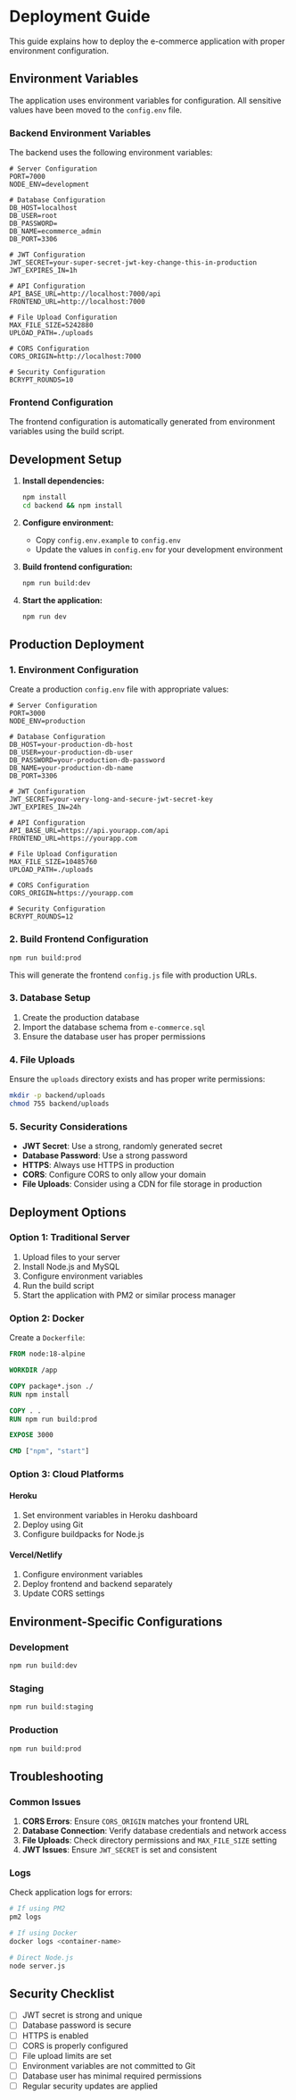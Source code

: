 # Deployment Guide

This guide explains how to deploy the e-commerce application with proper environment configuration.

## Environment Variables

The application uses environment variables for configuration. All sensitive values have been moved to the `config.env` file.

### Backend Environment Variables

The backend uses the following environment variables:

```env
# Server Configuration
PORT=7000
NODE_ENV=development

# Database Configuration
DB_HOST=localhost
DB_USER=root
DB_PASSWORD=
DB_NAME=ecommerce_admin
DB_PORT=3306

# JWT Configuration
JWT_SECRET=your-super-secret-jwt-key-change-this-in-production
JWT_EXPIRES_IN=1h

# API Configuration
API_BASE_URL=http://localhost:7000/api
FRONTEND_URL=http://localhost:7000

# File Upload Configuration
MAX_FILE_SIZE=5242880
UPLOAD_PATH=./uploads

# CORS Configuration
CORS_ORIGIN=http://localhost:7000

# Security Configuration
BCRYPT_ROUNDS=10
```

### Frontend Configuration

The frontend configuration is automatically generated from environment variables using the build script.

## Development Setup

1. **Install dependencies:**
   ```bash
   npm install
   cd backend && npm install
   ```

2. **Configure environment:**
   - Copy `config.env.example` to `config.env`
   - Update the values in `config.env` for your development environment

3. **Build frontend configuration:**
   ```bash
   npm run build:dev
   ```

4. **Start the application:**
   ```bash
   npm run dev
   ```

## Production Deployment

### 1. Environment Configuration

Create a production `config.env` file with appropriate values:

```env
# Server Configuration
PORT=3000
NODE_ENV=production

# Database Configuration
DB_HOST=your-production-db-host
DB_USER=your-production-db-user
DB_PASSWORD=your-production-db-password
DB_NAME=your-production-db-name
DB_PORT=3306

# JWT Configuration
JWT_SECRET=your-very-long-and-secure-jwt-secret-key
JWT_EXPIRES_IN=24h

# API Configuration
API_BASE_URL=https://api.yourapp.com/api
FRONTEND_URL=https://yourapp.com

# File Upload Configuration
MAX_FILE_SIZE=10485760
UPLOAD_PATH=./uploads

# CORS Configuration
CORS_ORIGIN=https://yourapp.com

# Security Configuration
BCRYPT_ROUNDS=12
```

### 2. Build Frontend Configuration

```bash
npm run build:prod
```

This will generate the frontend `config.js` file with production URLs.

### 3. Database Setup

1. Create the production database
2. Import the database schema from `e-commerce.sql`
3. Ensure the database user has proper permissions

### 4. File Uploads

Ensure the `uploads` directory exists and has proper write permissions:

```bash
mkdir -p backend/uploads
chmod 755 backend/uploads
```

### 5. Security Considerations

- **JWT Secret**: Use a strong, randomly generated secret
- **Database Password**: Use a strong password
- **HTTPS**: Always use HTTPS in production
- **CORS**: Configure CORS to only allow your domain
- **File Uploads**: Consider using a CDN for file storage in production

## Deployment Options

### Option 1: Traditional Server

1. Upload files to your server
2. Install Node.js and MySQL
3. Configure environment variables
4. Run the build script
5. Start the application with PM2 or similar process manager

### Option 2: Docker

Create a `Dockerfile`:

```dockerfile
FROM node:18-alpine

WORKDIR /app

COPY package*.json ./
RUN npm install

COPY . .
RUN npm run build:prod

EXPOSE 3000

CMD ["npm", "start"]
```

### Option 3: Cloud Platforms

#### Heroku
1. Set environment variables in Heroku dashboard
2. Deploy using Git
3. Configure buildpacks for Node.js

#### Vercel/Netlify
1. Configure environment variables
2. Deploy frontend and backend separately
3. Update CORS settings

## Environment-Specific Configurations

### Development
```bash
npm run build:dev
```

### Staging
```bash
npm run build:staging
```

### Production
```bash
npm run build:prod
```

## Troubleshooting

### Common Issues

1. **CORS Errors**: Ensure `CORS_ORIGIN` matches your frontend URL
2. **Database Connection**: Verify database credentials and network access
3. **File Uploads**: Check directory permissions and `MAX_FILE_SIZE` setting
4. **JWT Issues**: Ensure `JWT_SECRET` is set and consistent

### Logs

Check application logs for errors:
```bash
# If using PM2
pm2 logs

# If using Docker
docker logs <container-name>

# Direct Node.js
node server.js
```

## Security Checklist

- [ ] JWT secret is strong and unique
- [ ] Database password is secure
- [ ] HTTPS is enabled
- [ ] CORS is properly configured
- [ ] File upload limits are set
- [ ] Environment variables are not committed to Git
- [ ] Database user has minimal required permissions
- [ ] Regular security updates are applied 